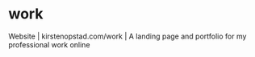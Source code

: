 # work
Website | kirstenopstad.com/work | A landing page and portfolio for my professional work online
